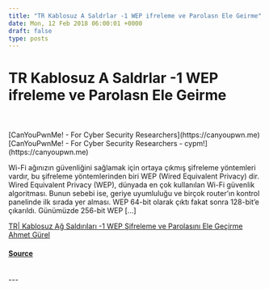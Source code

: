 ```yaml
---
title: "TR Kablosuz A Saldrlar -1 WEP ifreleme ve Parolasn Ele Geirme"
date: Mon, 12 Feb 2018 06:00:01 +0000
draft: false
type: posts
---
```

# TR Kablosuz A Saldrlar -1 WEP ifreleme ve Parolasn Ele Geirme

<br/>

<br/>
[CanYouPwnMe! - For Cyber Security Researchers](https://canyoupwn.me) [CanYouPwnMe! - For Cyber Security Researchers - cypm!](https://canyoupwn.me)

Wi-Fi ağınızın güvenliğini sağlamak için ortaya çıkmış şifreleme yöntemleri vardır, bu şifreleme yöntemlerinden biri WEP (Wired Equivalent Privacy) dir. Wired Equivalent Privacy (WEP), dünyada en çok kullanılan Wi-Fi güvenlik algoritması. Bunun sebebi ise, geriye uyumluluğu ve birçok router’ın kontrol panelinde ilk sırada yer alması. WEP 64-bit olarak çıktı fakat sonra 128-bit’e çıkarıldı. Günümüzde 256-bit WEP \[…\]

[TR| Kablosuz Ağ Saldırıları -1 WEP Şifreleme ve Parolasını Ele Geçirme](https://canyoupwn.me/tr-kablosuz-ag-saldirilari-1-wep-sifreleme-parolasini-ele-gecirme/) [Ahmet Gürel](https://canyoupwn.me/author/ahmetgurel/)

#### [Source](https://canyoupwn.me/tr-kablosuz-ag-saldirilari-1-wep-sifreleme-parolasini-ele-gecirme/)

<br/>
---
